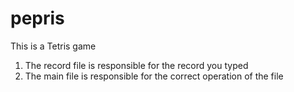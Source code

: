 # pepris
This is a Tetris game
1) The record file is responsible for the record you typed
2) The main file is responsible for the correct operation of the file
